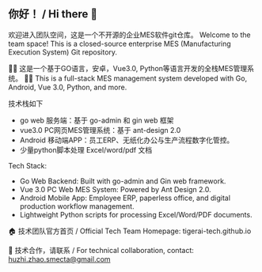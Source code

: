 ## 你好！ / Hi there 👋

欢迎进入团队空间，这是一个不开源的企业MES软件git仓库。
Welcome to the team space! This is a closed-source enterprise MES (Manufacturing Execution System) Git repository.

🙋‍♀️ 这是一个基于GO语言，安卓，Vue3.0, Python等语言开发的全栈MES管理系统。
🙋‍♀️ This is a full-stack MES management system developed with Go, Android, Vue 3.0, Python, and more.

技术栈如下 
- go web 服务端：基于 go-admin 和 gin web 框架
- vue3.0 PC网页MES管理系统：基于 ant-design 2.0
- Android 移动端APP：员工ERP、无纸化办公与生产流程数字化管控。
- 少量python脚本处理 Excel/word/pdf 文档

Tech Stack:
- Go Web Backend: Built with go-admin and Gin web framework.
- Vue 3.0 PC Web MES System: Powered by Ant Design 2.0.
- Android Mobile App: Employee ERP, paperless office, and digital production workflow management.
- Lightweight Python scripts for processing Excel/Word/PDF documents.

  
🏠 技术团队官方首页 / Official Tech Team Homepage:
tigerai-tech.github.io

📧 技术合作，请联系 / For technical collaboration, contact:
huzhi.zhao.smecta@gmail.com
